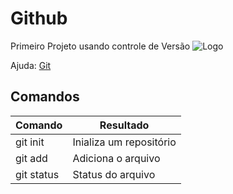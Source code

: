 # Github
Primeiro Projeto usando controle de Versão 
![Logo](https://github.com/favicon.ico)

Ajuda: [Git](https://git-scm.com/doc)

## Comandos

Comando   | Resultado
--------  |----------
git init  | Inializa um repositório
git add   | Adiciona o arquivo
git status | Status do arquivo